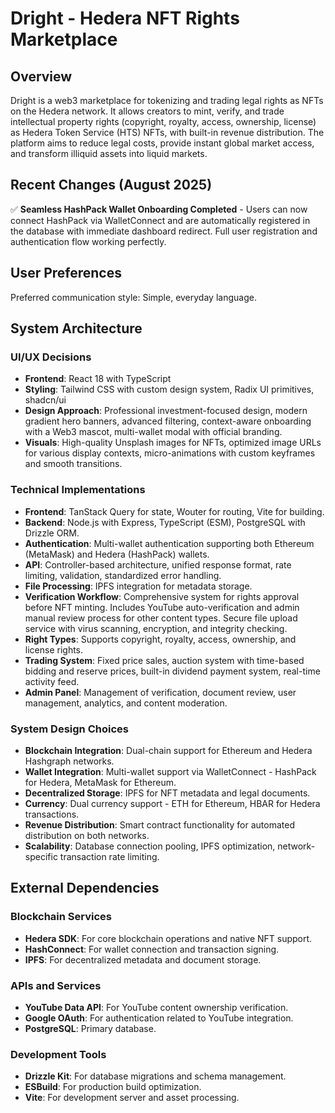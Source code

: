 # Dright - Hedera NFT Rights Marketplace

## Overview

Dright is a web3 marketplace for tokenizing and trading legal rights as NFTs on the Hedera network. It allows creators to mint, verify, and trade intellectual property rights (copyright, royalty, access, ownership, license) as Hedera Token Service (HTS) NFTs, with built-in revenue distribution. The platform aims to reduce legal costs, provide instant global market access, and transform illiquid assets into liquid markets.

## Recent Changes (August 2025)

✅ **Seamless HashPack Wallet Onboarding Completed** - Users can now connect HashPack via WalletConnect and are automatically registered in the database with immediate dashboard redirect. Full user registration and authentication flow working perfectly.

## User Preferences

Preferred communication style: Simple, everyday language.

## System Architecture

### UI/UX Decisions
- **Frontend**: React 18 with TypeScript
- **Styling**: Tailwind CSS with custom design system, Radix UI primitives, shadcn/ui
- **Design Approach**: Professional investment-focused design, modern gradient hero banners, advanced filtering, context-aware onboarding with a Web3 mascot, multi-wallet modal with official branding.
- **Visuals**: High-quality Unsplash images for NFTs, optimized image URLs for various display contexts, micro-animations with custom keyframes and smooth transitions.

### Technical Implementations
- **Frontend**: TanStack Query for state, Wouter for routing, Vite for building.
- **Backend**: Node.js with Express, TypeScript (ESM), PostgreSQL with Drizzle ORM.
- **Authentication**: Multi-wallet authentication supporting both Ethereum (MetaMask) and Hedera (HashPack) wallets.
- **API**: Controller-based architecture, unified response format, rate limiting, validation, standardized error handling.
- **File Processing**: IPFS integration for metadata storage.
- **Verification Workflow**: Comprehensive system for rights approval before NFT minting. Includes YouTube auto-verification and admin manual review process for other content types. Secure file upload service with virus scanning, encryption, and integrity checking.
- **Right Types**: Supports copyright, royalty, access, ownership, and license rights.
- **Trading System**: Fixed price sales, auction system with time-based bidding and reserve prices, built-in dividend payment system, real-time activity feed.
- **Admin Panel**: Management of verification, document review, user management, analytics, and content moderation.

### System Design Choices
- **Blockchain Integration**: Dual-chain support for Ethereum and Hedera Hashgraph networks.
- **Wallet Integration**: Multi-wallet support via WalletConnect - HashPack for Hedera, MetaMask for Ethereum.
- **Decentralized Storage**: IPFS for NFT metadata and legal documents.
- **Currency**: Dual currency support - ETH for Ethereum, HBAR for Hedera transactions.
- **Revenue Distribution**: Smart contract functionality for automated distribution on both networks.
- **Scalability**: Database connection pooling, IPFS optimization, network-specific transaction rate limiting.

## External Dependencies

### Blockchain Services
- **Hedera SDK**: For core blockchain operations and native NFT support.
- **HashConnect**: For wallet connection and transaction signing.
- **IPFS**: For decentralized metadata and document storage.

### APIs and Services
- **YouTube Data API**: For YouTube content ownership verification.
- **Google OAuth**: For authentication related to YouTube integration.
- **PostgreSQL**: Primary database.

### Development Tools
- **Drizzle Kit**: For database migrations and schema management.
- **ESBuild**: For production build optimization.
- **Vite**: For development server and asset processing.